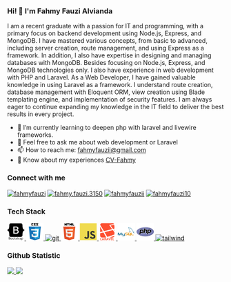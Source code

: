 ### Hi! 👋 I'm Fahmy Fauzi Alvianda


I am a recent graduate with a passion for IT and programming, with a primary focus on backend development using Node.js, Express, and MongoDB. I have mastered various concepts, from basic to advanced, including server creation, route management, and using Express as a framework. In addition, I also have expertise in designing and managing databases with MongoDB. Besides focusing on Node.js, Express, and MongoDB technologies only. I also have experience in web development with PHP and Laravel. As a Web Developer, I have gained valuable knowledge in using Laravel as a framework. I understand route creation, database management with Eloquent ORM, view creation using Blade templating engine, and implementation of security features. I am always eager to continue expanding my knowledge in the IT field to deliver the best results in every project.

- 🌱 I’m currently learning to deepen php with laravel and livewire frameworks.
- 💬 Feel free to ask me about web development or Laravel
- 📫 How to reach me: fahmyfauzii@gmail.com
- 📄 Know about my experiences [CV-Fahmy](https://drive.google.com/file/d/1iFBCoIJIQQkKoF-QYCyy4ULHTw1qydrz/view?usp=sharing)

### Connect with me
<p align="left">
<a href="https://linkedin.com/in/fahmyfauzi" target="blank"><img align="center" src="https://raw.githubusercontent.com/rahuldkjain/github-profile-readme-generator/master/src/images/icons/Social/linked-in-alt.svg" alt="fahmyfauzi" height="30" width="40" /></a>
<a href="https://fb.com/fahmy.fauzi.3150" target="blank"><img align="center" src="https://raw.githubusercontent.com/rahuldkjain/github-profile-readme-generator/master/src/images/icons/Social/facebook.svg" alt="fahmy.fauzi.3150" height="30" width="40" /></a>
<a href="https://instagram.com/fahmyfauzii" target="blank"><img align="center" src="https://raw.githubusercontent.com/rahuldkjain/github-profile-readme-generator/master/src/images/icons/Social/instagram.svg" alt="fahmyfauzii" height="30" width="40" /></a>
<a href="https://twitter.com/fahmyfauzi10" target="blank"><img align="center" src="https://raw.githubusercontent.com/rahuldkjain/github-profile-readme-generator/master/src/images/icons/Social/twitter.svg" alt="fahmyfauzi10" height="30" width="40" /></a>
</p>

### Tech Stack 
  <p align="left"> <a href="https://getbootstrap.com" target="_blank" rel="noreferrer"> <img src="https://raw.githubusercontent.com/devicons/devicon/master/icons/bootstrap/bootstrap-plain-wordmark.svg" alt="bootstrap" width="40" height="40"/> </a> <a href="https://www.w3schools.com/css/" target="_blank" rel="noreferrer"> <img src="https://raw.githubusercontent.com/devicons/devicon/master/icons/css3/css3-original-wordmark.svg" alt="css3" width="40" height="40"/> </a> <a href="https://git-scm.com/" target="_blank" rel="noreferrer"> <img src="https://www.vectorlogo.zone/logos/git-scm/git-scm-icon.svg" alt="git" width="40" height="40"/> </a> <a href="https://www.w3.org/html/" target="_blank" rel="noreferrer"> <img src="https://raw.githubusercontent.com/devicons/devicon/master/icons/html5/html5-original-wordmark.svg" alt="html5" width="40" height="40"/> </a> <a href="https://developer.mozilla.org/en-US/docs/Web/JavaScript" target="_blank" rel="noreferrer"> <img src="https://raw.githubusercontent.com/devicons/devicon/master/icons/javascript/javascript-original.svg" alt="javascript" width="40" height="40"/> </a> <a href="https://laravel.com/" target="_blank" rel="noreferrer"> <img src="https://raw.githubusercontent.com/devicons/devicon/master/icons/laravel/laravel-plain-wordmark.svg" alt="laravel" width="40" height="40"/> </a> <a href="https://www.mysql.com/" target="_blank" rel="noreferrer"> <img src="https://raw.githubusercontent.com/devicons/devicon/master/icons/mysql/mysql-original-wordmark.svg" alt="mysql" width="40" height="40"/> </a> <a href="https://www.php.net" target="_blank" rel="noreferrer"> <img src="https://raw.githubusercontent.com/devicons/devicon/master/icons/php/php-original.svg" alt="php" width="40" height="40"/> </a> <a href="https://tailwindcss.com/" target="_blank" rel="noreferrer"> <img src="https://www.vectorlogo.zone/logos/tailwindcss/tailwindcss-icon.svg" alt="tailwind" width="40" height="40"/> </a> </p>
  
### Github Statistic
<p align="left">
<a href="https://github.com/fahmyfauzi">
  <img height="180em" src="https://github-readme-stats-eight-theta.vercel.app/api?username=fahmyfauzi&show_icons=true&theme=algolia&include_all_commits=true&count_private=true"/>
  <img height="180em" src="https://github-readme-stats-eight-theta.vercel.app/api/top-langs/?username=fahmyfauzi&layout=compact&langs_count=8&theme=algolia"/>
</a>
</p>
